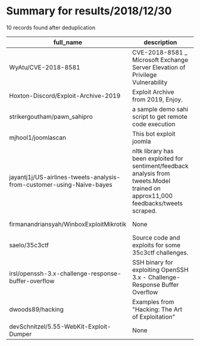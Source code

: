
# Summary for results/2018/12/30
    
10 records found after deduplication

| full_name | description | html_url | matched_list | matched_count | pushed_at | size | stargazers_count | language | forks_count | vul_ids |
|-----------------------------------------------------------------------|-------------------------------------------------------------------------------------------------------------------------------------|------------------------------------------------------------------------------------------|---------------------------|-----------------|---------------------------|--------|--------------------|------------------|---------------|-------------------|
| WyAtu/CVE-2018-8581 | CVE-2018-8581 _ Microsoft Exchange Server Elevation of Privilege Vulnerability | https://github.com/WyAtu/CVE-2018-8581 | ['cve-2'] | 1 | 2018-12-30 11:53:08+00:00 | 7 | 323 | Python | 112 | ['CVE-2018-8581'] |
| Hoxton-Discord/Exploit-Archive-2019 | Exploit Archive from 2019, Enjoy. | https://github.com/Hoxton-Discord/Exploit-Archive-2019 | ['exploit'] | 1 | 2018-12-30 01:40:55+00:00 | 1 | 0 | | 0 | [] |
| strikergoutham/pawn_sahipro | a sample demo sahi script to get remote code execution | https://github.com/strikergoutham/pawn_sahipro | ['remote code execution'] | 1 | 2018-12-30 06:23:49+00:00 | 1 | 0 | nan | 0 | [] |
| mjhool1/joomlascan | This bot exploit joomla | https://github.com/mjhool1/joomlascan | ['exploit'] | 1 | 2018-12-30 07:48:51+00:00 | 384 | 0 | | 0 | [] |
| jayantj1j/US-airlines-tweets-analysis-from-customer-using-Naive-bayes | nltk library has been exploited for sentiment/feedback analysis from tweets.Model trained on approx11,000 feedbacks/tweets scraped. | https://github.com/jayantj1j/US-airlines-tweets-analysis-from-customer-using-Naive-bayes | ['exploit'] | 1 | 2018-12-30 09:26:05+00:00 | 9 | 0 | Jupyter Notebook | 0 | [] |
| firmanandriansyah/WinboxExploitMikrotik | None | https://github.com/firmanandriansyah/WinboxExploitMikrotik | ['exploit'] | 1 | 2018-12-30 11:07:08+00:00 | 8 | 6 | Python | 6 | [] |
| saelo/35c3ctf | Source code and exploits for some 35c3ctf challenges. | https://github.com/saelo/35c3ctf | ['exploit'] | 1 | 2018-12-30 12:12:49+00:00 | 56 | 133 | C | 20 | [] |
| irsl/openssh-3.x-challenge-response-buffer-overflow | SSH binary for exploiting OpenSSH 3.x - Challenge-Response Buffer Overflow | https://github.com/irsl/openssh-3.x-challenge-response-buffer-overflow | ['exploit'] | 1 | 2018-12-30 17:03:34+00:00 | 3 | 0 | Dockerfile | 0 | [] |
| dwoods89/hacking | Examples from "Hacking: The Art of Exploitation" | https://github.com/dwoods89/hacking | ['exploit'] | 1 | 2018-12-30 21:39:55+00:00 | 15 | 0 | C | 0 | [] |
| devSchnitzel/5.55-WebKit-Exploit-Dumper | None | https://github.com/devSchnitzel/5.55-WebKit-Exploit-Dumper | ['exploit'] | 1 | 2018-12-30 16:42:25+00:00 | 704 | 1 | JavaScript | 0 | [] |
